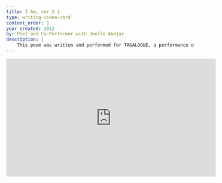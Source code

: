 ```yaml
---
title: I Am, ver 2.1
type: writing-video-card
content_order: 1
year created: 2012
by: Poet and Co-Performer with Joelle Abejar
description: |
    This poem was written and performed for TAGALOGUE, a performance of original monologues and dialogues of Filipinos living in the United States. "I Am,ver 2.1" is a Filipina-American's confrontation with the "Identity Crisis," featuring the Girl of Today and the Filipina in Her Veins. The performance took place at the Nuyorican Poets Cafe, New York, NY, in October 2012. 
---
```

<iframe width="560" height="315" src="https://www.youtube.com/embed/-J6dnUX9uaw" frameborder="0" allow="accelerometer; autoplay; encrypted-media; gyroscope; picture-in-picture" allowfullscreen></iframe>